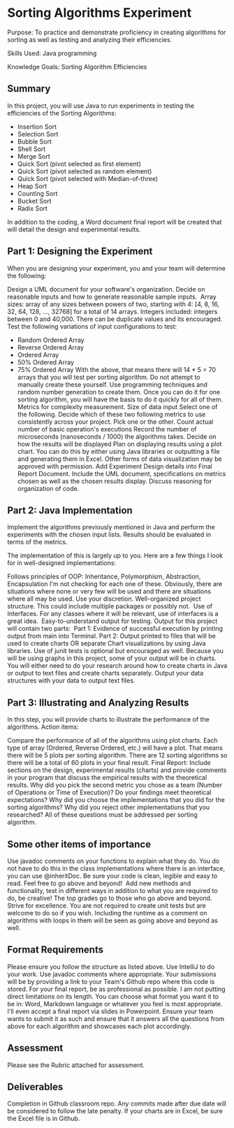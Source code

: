 # Sorting Algorithms Experiment

Purpose: To practice and demonstrate proficiency in creating algorithms for sorting as well as testing and analyzing their efficiencies.

Skills Used: Java programming

Knowledge Goals: Sorting Algorithm Efficiencies




## Summary

In this project, you will use Java to run experiments in testing the efficiencies of the Sorting Algorithms: 

- Insertion Sort
- Selection Sort
- Bubble Sort
- Shell Sort
- Merge Sort
- Quick Sort (pivot selected as first element)
- Quick Sort (pivot selected as random element)
- Quick Sort (pivot selected with Median-of-three)
- Heap Sort
- Counting Sort
- Bucket Sort
- Radix Sort

In addition to the coding, a Word document final report will be created that will detail the design and experimental results.




## Part 1: Designing the Experiment

When you are designing your experiment, you and your team will determine the following:

Design a UML document for your software's organization.
Decide on reasonable inputs and how to generate reasonable sample inputs. 
Array sizes: array of any sizes between powers of two, starting with 4: [4, 8, 16, 32, 64, 128, ..., 32768] for a total of 14 arrays.
Integers included: integers between 0 and 40,000. There can be duplicate values and its encouraged. 
Test the following variations of input configurations to test:
- Random Ordered Array
- Reverse Ordered Array
- Ordered Array
- 50% Ordered Array
- 75% Ordered Array
With the above, that means there will 14 * 5 = 70 arrays that you will test per sorting algorithm. Do not attempt to manually create these yourself. Use programming techniques and random number generation to create them. Once you can do it for one sorting algorithm, you will have the basis to do it quickly for all of them.
Metrics for complexity measurement.
Size of data input
Select one of the following. Decide which of these two following metrics to use consistently across your project. Pick one or the other.
Count actual number of basic operation's executions
Record the number of microseconds (nanoseconds / 1000) the algorithms takes.
Decide on how the results will be displayed
Plan on displaying results using a plot chart. You can do this by either using Java libraries or outputting a file and generating them in Excel. Other forms of data visualization may be approved with permission.
Add Experiment Design details into Final Report Document. Include the UML document, specifications on metrics chosen as well as the chosen results display. Discuss reasoning for organization of code.




## Part 2: Java Implementation

Implement the algorithms previously mentioned in Java and perform the experiments with the chosen input lists. Results should be evaluated in terms of the metrics.

The implementation of this is largely up to you. Here are a few things I look for in well-designed implementations:

Follows principles of OOP: Inheritance, Polymorphism, Abstraction, Encapsulation
I'm not checking for each one of these. Obviously, there are situations where none or very few will be used and there are situations where all may be used. Use your discretion.
Well-organized project structure.
This could include multiple packages or possibly not. 
Use of Interfaces.
For any classes where it will be relevant, use of interfaces is a great idea. 
Easy-to-understand output for testing.
Output for this project will contain two parts: 
Part 1: Evidence of successful execution by printing output from main into Terminal.
Part 2: Output printed to files that will be used to create charts OR separate Chart visualizations by using Java libraries.
Use of junit tests is optional but encouraged as well.
Because you will be using graphs in this project, some of your output will be in charts. You will either need to do your research around how to create charts in Java or output to text files and create charts separately.
Output your data structures with your data to output text files.




## Part 3: Illustrating and Analyzing Results

In this step, you will provide charts to illustrate the performance of the algorithms. Action items:

Compare the performance of all of the algorithms using plot charts. Each type of array (Ordered, Reverse Ordered, etc.) will have a plot. That means there will be 5 plots per sorting algorithm. There are 12 sorting algorithms so there will be a total of 60 plots in your final result.
Final Report: Include sections on the design, experimental results (charts) and provide comments in your program that discuss the empirical results with the theoretical results. Why did you pick the second metric you chose as a team (Number of Operations or Time of Execution)? Do your findings meet theoretical expectations? Why did you choose the implementations that you did for the sorting algorithms? Why did you reject other implementations that you researched? All of these questions must be addressed per sorting algorithm.





## Some other items of importance
Use javadoc comments on your functions to explain what they do. You do not have to do this in the class implementations where there is an interface, you can use @inheritDoc.
Be sure your code is clean, legible and easy to read.
Feel free to go above and beyond!  Add new methods and functionality, test in different ways in addition to what you are required to do, be creative! The top grades go to those who go above and beyond. Strive for excellence.
You are not required to create unit tests but are welcome to do so if you wish.
Including the runtime as a comment on algorithms with loops in them will be seen as going above and beyond as well.




## Format Requirements
Please ensure you follow the structure as listed above. Use IntelliJ to do your work. Use javadoc comments where appropriate.
Your submissions will be by providing a link to your Team's Github repo where this code is stored.
For your final report, be as professional as possible. I am not putting direct limitations on its length. You can choose what format you want it to be in: Word, Markdown language or whatever you feel is most appropriate. I'll even accept a final report via slides in Powerpoint. Ensure your team wants to submit it as such and ensure that it answers all the questions from above for each algorithm and showcases each plot accordingly.




## Assessment

Please see the Rubric attached for assessment.




## Deliverables
Completion in Github classroom repo. Any commits made after due date will be considered to follow the late penalty. If your charts are in Excel, be sure the Excel file is in Github.
